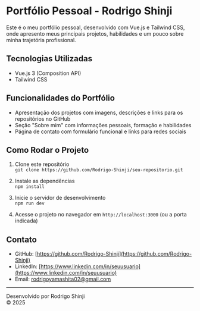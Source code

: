 # Portfólio Pessoal - Rodrigo Shinji

Este é o meu portfólio pessoal, desenvolvido com Vue.js e Tailwind CSS, onde apresento meus principais projetos, habilidades e um pouco sobre minha trajetória profissional.

## Tecnologias Utilizadas

- Vue.js 3 (Composition API)
- Tailwind CSS

## Funcionalidades do Portfólio

- Apresentação dos projetos com imagens, descrições e links para os repositórios no GitHub
- Seção "Sobre mim" com informações pessoais, formação e habilidades
- Página de contato com formulário funcional e links para redes sociais

## Como Rodar o Projeto

1. Clone este repositório  
   `git clone https://github.com/Rodrigo-Shinji/seu-repositorio.git`

2. Instale as dependências  
   `npm install`

3. Inicie o servidor de desenvolvimento  
   `npm run dev`

4. Acesse o projeto no navegador em `http://localhost:3000` (ou a porta indicada)

## Contato

- GitHub: [https://github.com/Rodrigo-Shinji](https://github.com/Rodrigo-Shinji)  
- LinkedIn: [https://www.linkedin.com/in/seuusuario](https://www.linkedin.com/in/seuusuario)  
- Email: rodrigoyamashita02@gmail.com

---

Desenvolvido por Rodrigo Shinji  
© 2025
